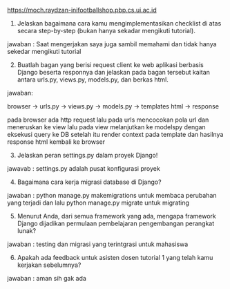 https://moch.raydzan-inifootballshop.pbp.cs.ui.ac.id

1. Jelaskan bagaimana cara kamu mengimplementasikan checklist di atas secara step-by-step (bukan hanya sekadar mengikuti tutorial).

jawaban : Saat mengerjakan saya juga sambil memahami dan tidak hanya sekedar mengikuti tutorial

2. Buatlah bagan yang berisi request client ke web aplikasi berbasis Django beserta responnya dan jelaskan pada bagan tersebut kaitan antara urls.py, views.py, models.py, dan berkas html.

jawaban: 

browser -> urls.py -> views.py -> models.py -> templates html -> response

pada browser ada http request lalu pada urls mencocokan pola url dan meneruskan ke view
lalu pada view melanjutkan ke modelspy dengan eksekusi query ke DB
setelah itu render context pada template dan hasilnya response html kembali ke browser

3. Jelaskan peran settings.py dalam proyek Django!

jawavab : settings.py adalah pusat konfigurasi proyek

4. Bagaimana cara kerja migrasi database di Django?

jawaban : python manage.py makemigrations untuk membaca perubahan yang terjadi dan lalu
python manage.py migrate untuk migrating

5. Menurut Anda, dari semua framework yang ada, mengapa framework Django dijadikan permulaan pembelajaran pengembangan perangkat lunak?

jawaban : testing dan migrasi yang terintgrasi untuk mahasiswa


6. Apakah ada feedback untuk asisten dosen tutorial 1 yang telah kamu kerjakan sebelumnya?

jawaban :  aman sih gak ada